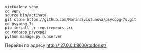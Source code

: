 ```
virtualenv venv
cd venv
source bin/activate
git clone https://github.com/MarinaSvistunova/psycopg-7s.git
cd psycopg-7s
pip install -r requirements.txt
cd todoapp_psycopg2
python manage.py runserver
```
Перейти по адресу http://127.0.0.1:8000/todo/list/
